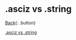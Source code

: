 # .asciz vs .string

[Back](../../index.md#assembler){: .button}



[.asciz vs .string](https://stackoverflow.com/questions/36854078/whats-the-difference-between-the-asciz-and-the-string-assembler-directives)
